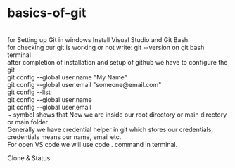 # basics-of-git
<br> 
for Setting up Git in windows Install 
Visual Studio and Git Bash. 
<br>
for checking our git is working or not write: git --version on git bash terminal
<br> 
after completion of installation and setup of github we have to configure the git
<br> 
git config --global user.name "My Name" 
<br> 
git config --global user.email "someone@email.com"
<br> 
git config --list
<br> 
git config --global user.name
<br> 
git config --global user.email
<br> 
~ symbol shows that Now we are inside our root directory or main directory or main folder
<br> 
Generally we have credential helper in git which stores our credentials, credentials means our name, email etc. 
<br> 
For open VS code we will use code . command in terminal. 

Clone & Status



